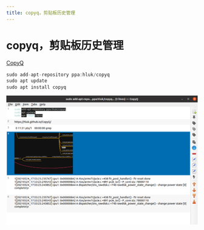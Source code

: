 ```yaml
---
title: copyq，剪贴板历史管理
---
```


# copyq，剪贴板历史管理

[CopyQ](https://hluk.github.io/CopyQ/)

```c
sudo add-apt-repository ppa:hluk/copyq
sudo apt update
sudo apt install copyq
```

![2022-05-02_11-21-20](assets/2022-05-02_11-21-20.png)